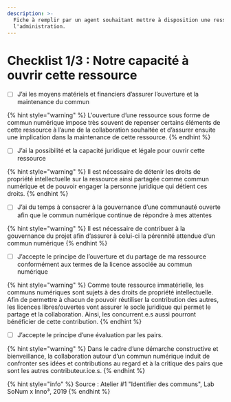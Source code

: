```yaml
---
description: >-
  Fiche à remplir par un agent souhaitant mettre à disposition une ressource de
  l'administration.
---
```


# Checklist 1/3 : Notre capacité à ouvrir cette ressource

* [ ] J’ai les moyens matériels et financiers d’assurer l’ouverture et la maintenance du commun 

{% hint style="warning" %}
L'ouverture d’une ressource sous forme de commun numérique impose très souvent de repenser certains éléments de cette ressource à l’aune de la collaboration souhaitée et d’assurer ensuite une implication dans la maintenance de cette ressource.
{% endhint %}

* [ ] J’ai la possibilité et la capacité juridique et légale pour ouvrir cette ressource

{% hint style="warning" %}
Il est nécessaire de détenir les droits de propriété intellectuelle sur la ressource ainsi partagée comme commun numérique et de pouvoir engager la personne juridique qui détient ces droits.
{% endhint %}

* [ ] J’ai du temps à consacrer à la gouvernance d’une communauté ouverte afin que le commun numérique continue de répondre à mes attentes 

{% hint style="warning" %}
Il est nécessaire de contribuer à la gouvernance du projet afin d’assurer à celui-ci la pérennité attendue d’un commun numérique
{% endhint %}

* [ ] J’accepte le principe de l’ouverture et du partage de ma ressource conformément aux termes de la licence associée au commun numérique 

{% hint style="warning" %}
Comme toute ressource immatérielle, les communs numériques sont sujets à des droits de propriété intellectuelle. Afin de permettre à chacun de pouvoir réutiliser la contribution des autres, les licences libres/ouvertes vont assurer le socle juridique qui permet le partage et la collaboration. Ainsi, les concurrent.e.s aussi pourront bénéficier de cette contribution.
{% endhint %}

* [ ] J’accepte le principe d’une évaluation par les pairs. 

{% hint style="warning" %}
Dans le cadre d’une démarche constructive et bienveillance, la collaboration autour d’un commun numérique induit de confronter ses idées et contributions au regard et à la critique des pairs que sont les autres contributeur.ice.s.
{% endhint %}

{% hint style="info" %}
Source : Atelier \#1 "Identifier des communs", Lab SoNum x Inno³, 2019
{% endhint %}

